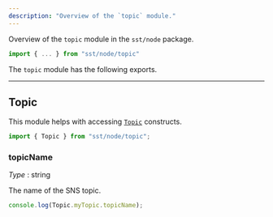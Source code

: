 ```yaml
---
description: "Overview of the `topic` module."
---
```


Overview of the `topic` module in the `sst/node` package.

```ts
import { ... } from "sst/node/topic"
```

The `topic` module has the following exports.

---

## Topic

This module helps with accessing [`Topic`](../constructs/Topic.md) constructs.

```ts
import { Topic } from "sst/node/topic";
```

### topicName

_Type_ : <span class="mono">string</span>

The name of the SNS topic.

```ts
console.log(Topic.myTopic.topicName);
```
